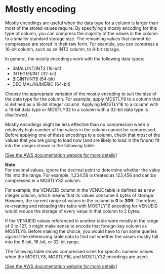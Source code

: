 # Mostly encoding<a name="c_MostlyN_encoding"></a>

Mostly encodings are useful when the data type for a column is larger than most of the stored values require\. By specifying a mostly encoding for this type of column, you can compress the majority of the values in the column to a smaller standard storage size\. The remaining values that cannot be compressed are stored in their raw form\. For example, you can compress a 16\-bit column, such as an INT2 column, to 8\-bit storage\.

In general, the mostly encodings work with the following data types:
+ SMALLINT/INT2 \(16\-bit\)
+ INTEGER/INT \(32\-bit\)
+ BIGINT/INT8 \(64\-bit\)
+ DECIMAL/NUMERIC \(64\-bit\)

Choose the appropriate variation of the mostly encoding to suit the size of the data type for the column\. For example, apply MOSTLY8 to a column that is defined as a 16\-bit integer column\. Applying MOSTLY16 to a column with a 16\-bit data type or MOSTLY32 to a column with a 32\-bit data type is disallowed\.

Mostly encodings might be less effective than no compression when a relatively high number of the values in the column cannot be compressed\. Before applying one of these encodings to a column, check that *most* of the values that you are going to load now \(and are likely to load in the future\) fit into the ranges shown in the following table\.

[\[See the AWS documentation website for more details\]](http://docs.aws.amazon.com/redshift/latest/dg/c_MostlyN_encoding.html)

**Note**  
For decimal values, ignore the decimal point to determine whether the value fits into the range\. For example, 1,234\.56 is treated as 123,456 and can be compressed in a MOSTLY32 column\.

For example, the VENUEID column in the VENUE table is defined as a raw integer column, which means that its values consume 4 bytes of storage\. However, the current range of values in the column is **0** to **309**\. Therefore, re\-creating and reloading this table with MOSTLY16 encoding for VENUEID would reduce the storage of every value in that column to 2 bytes\.

If the VENUEID values referenced in another table were mostly in the range of 0 to 127, it might make sense to encode that foreign\-key column as MOSTLY8\. Before making the choice, you would have to run some queries against the referencing table data to find out whether the values mostly fall into the 8\-bit, 16\-bit, or 32\-bit range\.

The following table shows compressed sizes for specific numeric values when the MOSTLY8, MOSTLY16, and MOSTLY32 encodings are used:

[\[See the AWS documentation website for more details\]](http://docs.aws.amazon.com/redshift/latest/dg/c_MostlyN_encoding.html)